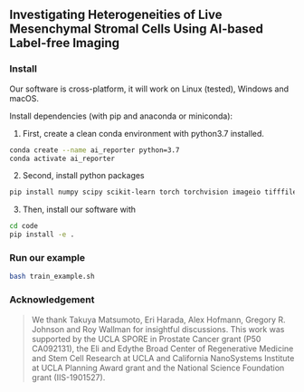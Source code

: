 ## Investigating Heterogeneities of Live Mesenchymal Stromal Cells Using AI-based Label-free Imaging


### Install
Our software is cross-platform, it will work on Linux (tested), Windows and macOS.

Install dependencies (with pip and anaconda or miniconda):
1. First, create a clean conda environment with python3.7 installed.
```bash
conda create --name ai_reporter python=3.7
conda activate ai_reporter
```

2. Second, install python packages
```bash
pip install numpy scipy scikit-learn torch torchvision imageio tifffile imagecodec opencv-python
```

3. Then, install our software with
```bash
cd code
pip install -e .
```

### Run our example
```bash
bash train_example.sh
```

### Acknowledgement
> We thank Takuya Matsumoto, Eri Harada, Alex Hofmann, Gregory R. Johnson and Roy Wallman for insightful discussions. This work was supported by the UCLA SPORE in Prostate Cancer grant (P50 CA092131), the Eli and Edythe Broad Center of Regenerative Medicine and Stem Cell Research at UCLA and California NanoSystems Institute at UCLA Planning Award grant and the National Science Foundation grant (IIS-1901527).
